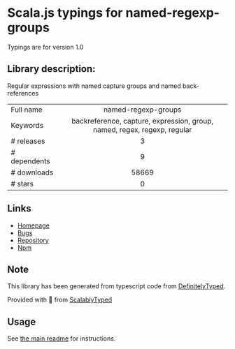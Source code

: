 
# Scala.js typings for named-regexp-groups

Typings are for version 1.0

## Library description:
Regular expressions with named capture groups and named back-references

|                    |                 |
| ------------------ | :-------------: |
| Full name          | named-regexp-groups |
| Keywords           | backreference, capture, expression, group, named, regex, regexp, regular |
| # releases         | 3 |
| # dependents       | 9 |
| # downloads        | 58669 |
| # stars            | 0 |

## Links
- [Homepage](https://github.com/commenthol/named-regexp-groups/)
- [Bugs](https://github.com/commenthol/named-regexp-groups/issues)
- [Repository](https://github.com/commenthol/named-regexp-groups)
- [Npm](https://www.npmjs.com/package/named-regexp-groups)
    


## Note
This library has been generated from typescript code from [DefinitelyTyped](https://definitelytyped.org).

Provided with :purple_heart: from [ScalablyTyped](https://github.com/oyvindberg/ScalablyTyped)

## Usage
See [the main readme](../../readme.md) for instructions.


